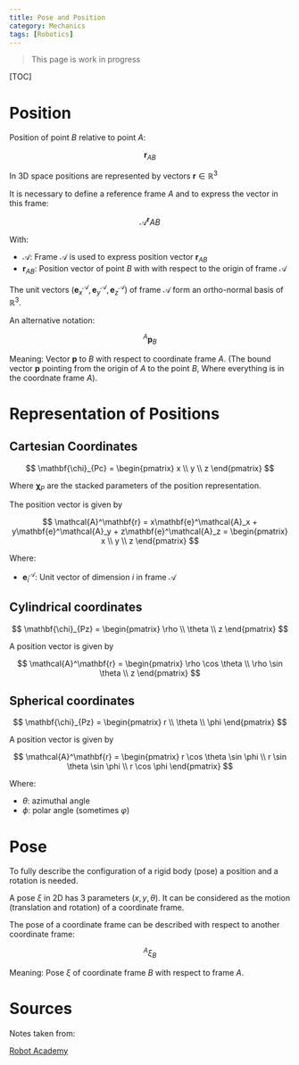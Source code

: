 ```yaml
---
title: Pose and Position
category: Mechanics
tags: [Robotics]
---
```

> This page is work in progress

[TOC]

# Position

Position of point $B$ relative to point $A$:

$$
\mathbf{r}_{AB}
$$

In 3D space positions are represented by vectors $\mathbf{r} \in \mathbb{R}^3$

It is necessary to define a reference frame $A$ and to express the vector in this frame:

$$
\mathcal{A}^\mathbf{r}AB
$$

With:

- $\mathcal{A}$: Frame $\mathcal{A}$ is used to express position vector $\mathbf{r}_{AB}$
- $\mathbf{r}_{AB}$: Position vector of point $B$ with with respect to the origin of frame $\mathcal{A}$


The unit vectors $\left ( \mathbf{e}^\mathcal{A}_x, \mathbf{e}^\mathcal{A}_y, \mathbf{e}^\mathcal{A}_z \right )$ of frame $\mathcal{A}$ form an ortho-normal basis of $\mathbb{R}^3$.


An alternative notation:

$$
{}^A \mathbf{p}_B
$$

Meaning: Vector $\mathbf{p}$ to $B$ with respect to coordinate frame ${A}$.
(The bound vector $\mathbf{p}$ pointing from the origin of ${A}$ to the point $B$,
Where everything is in the coordnate frame ${A}$).


# Representation of Positions

## Cartesian Coordinates

$$
\mathbf{\chi}_{Pc} = \begin{pmatrix}
x \\
y \\
z
\end{pmatrix}
$$

Where $\mathbf{\chi}_P$ are the stacked parameters of the position representation.

The position vector is given by

$$
\mathcal{A}^\mathbf{r} = x\mathbf{e}^\mathcal{A}_x + y\mathbf{e}^\mathcal{A}_y + z\mathbf{e}^\mathcal{A}_z =
\begin{pmatrix}
x \\
y \\
z
\end{pmatrix}
$$

Where:

- $\mathbf{e}^\mathcal{A}_i$: Unit vector of dimension $i$ in frame $\mathcal{A}$


## Cylindrical coordinates

$$
\mathbf{\chi}_{Pz} = \begin{pmatrix}
\rho  \\
\theta \\
z
\end{pmatrix}
$$

A position vector is given by

$$
\mathcal{A}^\mathbf{r} =
 \begin{pmatrix}
\rho \cos \theta \\
\rho \sin \theta  \\
z
\end{pmatrix}
$$


## Spherical coordinates

$$
\mathbf{\chi}_{Pz} = \begin{pmatrix}
r \\
\theta \\
\phi
\end{pmatrix}
$$

A position vector is given by

$$
\mathcal{A}^\mathbf{r} = \begin{pmatrix}
r \cos \theta \sin \phi \\
r \sin \theta \sin \phi \\
r \cos \phi 
\end{pmatrix}
$$


Where:

- $\theta$: azimuthal angle
- $\phi$: polar angle (sometimes $\varphi$)


# Pose

To fully describe the configuration of a rigid body (pose) a position and a rotation is needed.

A pose $\xi$ in 2D has 3 parameters $(x, y, \theta)$. It can be considered as the motion (translation
and rotation) of a coordinate frame.

The pose of a coordinate frame can be described with respect to another coordinate frame:

$$
{}^A\xi_B
$$

Meaning: Pose $\xi$ of coordinate frame ${B}$ with respect to frame ${A}$.


# Sources

Notes taken from:

[Robot Academy](https://robotacademy.net.au/)
